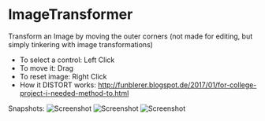 # ImageTransformer
Transform an Image by moving the outer corners (not made for editing, but simply tinkering with image transformations)

- To select a control: Left Click
- To move it: Drag
- To reset image: Right Click
- How it DISTORT works: http://funblerer.blogspot.de/2017/01/for-college-project-i-needed-method-to.html

Snapshots:
![Screenshot](http://i.imgur.com/oaJu8M9.jpg)
![Screenshot](http://i.imgur.com/0Tb7ukX.png)
![Screenshot](http://i.imgur.com/vaeWMHM.jpg)